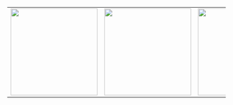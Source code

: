 <table>
  <tr>
    <td><img src="https://github.com/user-attachments/assets/752b7e7d-dc6d-4c2c-a033-ad911ebcd739" width="200"></td>
    <td><img src="https://github.com/user-attachments/assets/5d005242-e1df-4639-a03c-2358b1461879" width="200"></td>
    <td><img src="https://github.com/user-attachments/assets/aebe6340-7ef5-40e6-8184-f630c587d059" width="200"></td>
  </tr>
</table>

